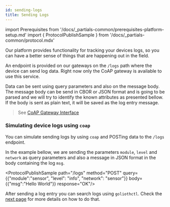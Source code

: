 ```yaml
---
id: sending-logs
title: Sending Logs
---
```


import Prerequisites from '/docs/_partials-common/prerequisites-platform-setup.md'
import { ProtocolPublishSample } from '/docs/_partials-common/protocol.mdx'

<Prerequisites />

Our platform provides functionality for tracking your devices logs, so you can have a better sense of things that are happening out in the field.

An endpoint is provided on our gateways on the `/logs` path where the device can send log data. Right now only the CoAP gateway is available to use this service.

Data can be sent using query parameters and also on the message body. The message body can be send in CBOR or JSON format and is going to be parsed and we will try to identify the known attributes as presented bellow. If the body is sent as plain text, it will be saved as the log entry message.

> See [CoAP Gateway Interface](/reference/protocols/coap/logging)

### Simulating device logs using `coap`

You can simulate sending logs by using `coap` and POSTing data to the `/logs` endpoint.

In the example bellow, we are sending the parameters `module`, `level` and `network` as query parameters and also a message in JSON format in the body containing the log `msg`.

<ProtocolPublishSample path="/logs" method="POST" query={{"module":"sensor", "level": "info", "network": "sensor"}} body={{"msg":"Hello World"}} response="OK"/>

After sending a log entry you can search logs using `goliothctl`. Check the [next page](./searching-logs) for more details on how to do that.
